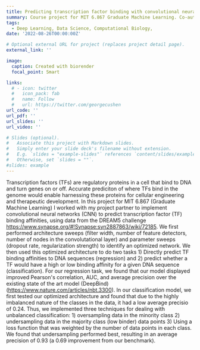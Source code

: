 ```yaml
---
title: Predicting transcription factor binding with convolutional neural networks
summary: Course project for MIT 6.867 Graduate Machine Learning. Co-authored with Ellen Zhong.
tags:
  - Deep Learning, Data Science, Computational Biology, 
date: '2022-08-26T00:00:00Z'

# Optional external URL for project (replaces project detail page).
external_link: ''

image:
  caption: Created with biorender
  focal_point: Smart

links:
  # - icon: twitter
  #   icon_pack: fab
  #   name: Follow
  #   url: https://twitter.com/georgecushen
url_code: ''
url_pdf: ''
url_slides: ''
url_video: ''

# Slides (optional).
#   Associate this project with Markdown slides.
#   Simply enter your slide deck's filename without extension.
#   E.g. `slides = "example-slides"` references `content/slides/example-slides.md`.
#   Otherwise, set `slides = ""`.
#slides: example
---
```


Transcription factors (TFs) are regulatory proteins in a cell that bind to DNA and turn genes on or off. Accurate prediciton of where TFs bind in the genome would enable harnessing these proteins for cellular engineering and therapeutic development. In this project for MIT 6.867 (Graduate Machine Learning) I worked with my project partner to implement convolutional neural networks (CNN) to predict transcription factor (TF) binding affinities, using data from the DREAM5 challenge https://www.synapse.org/#!Synapse:syn2887863/wiki/72185. We first performed architecture sweeps (filter width, number of feature detectors, number of nodes in the convolutational layer) and parameter sweeps (dropout rate, regularization strength) to identify an optimized network. We then used this optimized architecture to do two tasks 1) Directly predict TF binding affinities to DNA sequences (regression) and 2) predict whether a TF would have a high or low binding affinity for a given DNA sequence (classification). For our regression task, we found that our model displayed improved Pearson's correlation, AUC, and average precision over the existing state of the art model (DeepBind) (https://www.nature.com/articles/nbt.3300). In our classification model, we first tested our optimized architecture and found that due to the highly imbalanced nature of the classes in the data, it had a low average precisio of 0.24. Thus, we implemented three techniques for dealing with unbalanced classification: 1) oversampling data in the minority class 2) undersampling data in the majority class (low binder) data points 3) Using a loss function that was weighted by the number of data points in each class. We found that undersampling performed best, resulting in an average precision of 0.93 (a 0.69 improvement from our benchmark).